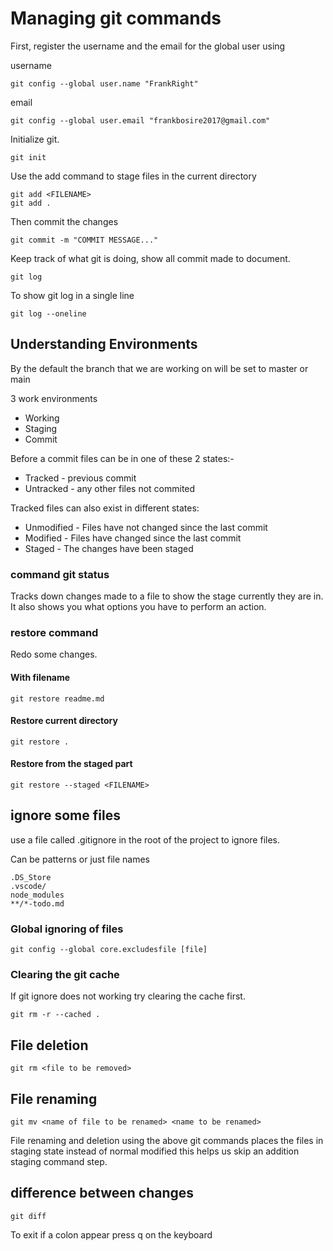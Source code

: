 # Managing git commands

First, register the username and the email for the global user using

username

```git
git config --global user.name "FrankRight"
```

email

```git
git config --global user.email "frankbosire2017@gmail.com"
```

Initialize git.

```git
git init
```

Use the add command to stage files in the current directory

```git
git add <FILENAME>
git add .
```

Then commit the changes

```git
git commit -m "COMMIT MESSAGE..."
```

Keep track of what git is doing, show all commit made to document.

```git
git log
```

To show git log in a single line

```git
git log --oneline
```

## Understanding Environments

By the default the branch that we are working on will be set to master or main

3 work environments

- Working
- Staging
- Commit

Before a commit files can be in one of these 2 states:-

- Tracked - previous commit
- Untracked - any other files not commited

Tracked files can also exist in different states:

- Unmodified - Files have not changed since the last commit
- Modified - Files have changed since the last commit
- Staged - The changes have been staged

### command git status

Tracks down changes made to a file to show the stage currently they are in. It also shows you what options you have to perform an action.

### restore command

Redo some changes.

#### With filename

```git
git restore readme.md
```

#### Restore current directory

```git
git restore .
```

#### Restore from the staged part

```git
git restore --staged <FILENAME>
```

## ignore some files

use a file called .gitignore in the root of the project to ignore files.

Can be patterns or just file names

```git
.DS_Store
.vscode/
node_modules
**/*-todo.md
```

### Global ignoring of files

```git
git config --global core.excludesfile [file]
```

### Clearing the git cache

If git ignore does not working try clearing the cache first.

```git
git rm -r --cached .
```

## File deletion

```git
git rm <file to be removed>
```

## File renaming

```git
git mv <name of file to be renamed> <name to be renamed>
```

File renaming and deletion using the above git commands places the files in staging state instead of normal modified this helps us skip an addition staging command step.

## difference between changes

```git
git diff
```

To exit if a colon appear press q on the keyboard
